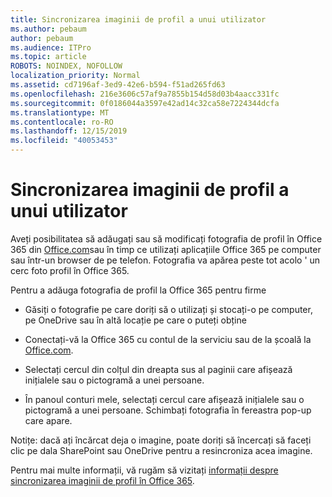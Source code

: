 ```yaml
---
title: Sincronizarea imaginii de profil a unui utilizator
ms.author: pebaum
author: pebaum
ms.audience: ITPro
ms.topic: article
ROBOTS: NOINDEX, NOFOLLOW
localization_priority: Normal
ms.assetid: cd7196af-3ed9-42e6-b594-f51ad265fd63
ms.openlocfilehash: 216e3606c57af9a7855b154d58d03b4aacc331fc
ms.sourcegitcommit: 0f0186044a3597e42ad14c32ca58e7224344dcfa
ms.translationtype: MT
ms.contentlocale: ro-RO
ms.lasthandoff: 12/15/2019
ms.locfileid: "40053453"
---
```

# <a name="sync-a-users-profile-picture"></a>Sincronizarea imaginii de profil a unui utilizator

Aveți posibilitatea să adăugați sau să modificați fotografia de profil în Office 365 din [Office.com](http://www.office.com)sau în timp ce utilizați aplicațiile Office 365 pe computer sau într-un browser de pe telefon. Fotografia va apărea peste tot acolo ' un cerc foto profil în Office 365.

Pentru a adăuga fotografia de profil la Office 365 pentru firme

- Găsiți o fotografie pe care doriți să o utilizați și stocați-o pe computer, pe OneDrive sau în altă locație pe care o puteți obține

- Conectați-vă la Office 365 cu contul de la serviciu sau de la școală la [Office.com](http://www.office.com).

- Selectați cercul din colțul din dreapta sus al paginii care afișează inițialele sau o pictogramă a unei persoane.

- În panoul conturi mele, selectați cercul care afișează inițialele sau o pictogramă a unei persoane. Schimbați fotografia în fereastra pop-up care apare.

Notițe: dacă ați încărcat deja o imagine, poate doriți să încercați să faceți clic pe dala SharePoint sau OneDrive pentru a resincroniza acea imagine.

Pentru mai multe informații, vă rugăm să vizitați [informații despre sincronizarea imaginii de profil în Office 365](https://support.office.com/article/information-about-profile-picture-synchronization-in-office-365-20594d76-d054-4af4-a660-401133e3d48a).
